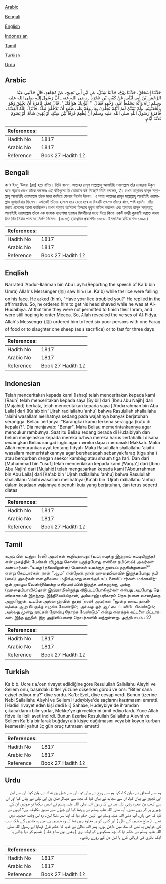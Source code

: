 [Arabic](#arabic)

[Bengali](#bengali)

[English](#english)

[Indonesian](#indonesian)

[Tamil](#tamil)

[Turkish](#turkish)

[Urdu](#urdu)

## Arabic


<div dir="rtl" lang="ar" style={{fontSize:'larger',backgroundColor:'#f8f9fa',padding:20}}>
حَدَّثَنَا إِسْحَاقُ، حَدَّثَنَا رَوْحٌ، حَدَّثَنَا شِبْلٌ، عَنِ ابْنِ أَبِي نَجِيحٍ، عَنْ مُجَاهِدٍ، قَالَ حَدَّثَنِي عَبْدُ الرَّحْمَنِ بْنُ أَبِي لَيْلَى، عَنْ كَعْبِ بْنِ عُجْرَةَ ـ رضى الله عنه ـ أَنَّ رَسُولَ اللَّهِ صلى الله عليه وسلم رَآهُ وَأَنَّهُ يَسْقُطُ عَلَى وَجْهِهِ فَقَالَ ‏ "‏ أَيُؤْذِيكَ هَوَامُّكَ ‏"‏‏.‏ قَالَ نَعَمْ‏.‏ فَأَمَرَهُ أَنْ يَحْلِقَ وَهُوَ بِالْحُدَيْبِيَةِ، وَلَمْ يَتَبَيَّنْ لَهُمْ أَنَّهُمْ يَحِلُّونَ بِهَا، وَهُمْ عَلَى طَمَعٍ أَنْ يَدْخُلُوا مَكَّةَ، فَأَنْزَلَ اللَّهُ الْفِدْيَةَ، فَأَمَرَهُ رَسُولُ اللَّهِ صلى الله عليه وسلم أَنْ يُطْعِمَ فَرَقًا بَيْنَ سِتَّةٍ، أَوْ يُهْدِيَ شَاةً، أَوْ يَصُومَ ثَلاَثَةَ أَيَّامٍ‏.‏
</div>
<div style={{backgroundColor:'#f8f9fa',padding:20, marginBottom: 10}}><table> <thead> <tr> <th>References:</th> <th></th> </tr> </thead> <tbody><tr><td>Hadith No</td><td>1817</td></tr><tr><td>Arabic No</td><td>1817</td></tr><tr><td>Reference</td><td>Book 27 Hadith 12</td></tr></tbody></table></div>

## Bengali


<div dir="ltr" lang="bn" style={{fontSize:'larger',backgroundColor:'#f8f9fa',padding:20}}>
কা‘ব ইবনু ‘উজরা (রাঃ) হতে বর্ণিত। তিনি বলেন, আল্লাহর রাসূল সাল্লাল্লাহু আলাইহি ওয়াসাল্লাম তাঁর চেহারায় উকুন ঝরে পড়তে দেখে তাঁকে বললেনঃ এই কীটগুলো কি তোমাকে কষ্ট দিচ্ছে? তিনি বললেন, হাঁ। তখন আল্লাহর রাসূল সাল্লাল্লাহু আলাইহি ওয়াসাল্লাম তাঁকে মাথা কামিয়ে ফেলার নির্দেশ দিলেন। এ সময় আল্লাহর রাসূল সাল্লাল্লাহু আলাইহি ওয়াসাল্লাম হুদায়বিয়ায় ছিলেন। এখানেই তাঁদের হালাল হয়ে যেতে হবে এ বিষয়টি তখনও তাঁদের কাছে স্পষ্ট হয়নি। তাঁরা মক্কায় প্রবেশের আশা করছিলেন।তখন আল্লাহ তা‘আলা ফিদয়ার হুকুম নাযিল করলেন এবং আল্লাহর রাসূল সাল্লাল্লাহু আলাইহি ওয়াসাল্লাম তাঁকে এক ফারাক খাদ্যশস্য ছয়জন মিসকীনের মধ্যে দিতে কিংবা একটি বকরী কুরবানী করতে অথবা তিন দিন সিয়াম পালনের নির্দেশ দিলেন। (১৮১৪) (আধুনিক প্রকাশনীঃ ১৬৮৮. ইসলামিক ফাউন্ডেশনঃ ১৬৯৮)
</div>
<div style={{backgroundColor:'#f8f9fa',padding:20, marginBottom: 10}}><table> <thead> <tr> <th>References:</th> <th></th> </tr> </thead> <tbody><tr><td>Hadith No</td><td>1817</td></tr><tr><td>Arabic No</td><td>1817</td></tr><tr><td>Reference</td><td>Book 27 Hadith 12</td></tr></tbody></table></div>

## English


<div dir="ltr" lang="en" style={{fontSize:'larger',backgroundColor:'#f8f9fa',padding:20}}>
Narrated 'Abdur-Rahman bin Abu Layla:(Reporting the speech of Ka'b bin Umra) Allah's Messenger (ﷺ) saw him (i.e. Ka'b) while the lice were falling on his face. He asked (him), "Have your lice troubled you?" He replied in the affirmative. So, he ordered him to get his head shaved while he was at Al-Hudaibiya. At that time they were not permitted to finish their Ihram, and were still hoping to enter Mecca. So, Allah revealed the verses of Al-Fidya. Allah's Messenger (ﷺ) ordered him to feed six poor persons with one Faraq of food or to slaughter one sheep (as a sacrifice) or to fast for three days
</div>
<div style={{backgroundColor:'#f8f9fa',padding:20, marginBottom: 10}}><table> <thead> <tr> <th>References:</th> <th></th> </tr> </thead> <tbody><tr><td>Hadith No</td><td>1817</td></tr><tr><td>Arabic No</td><td>1817</td></tr><tr><td>Reference</td><td>Book 27 Hadith 12</td></tr></tbody></table></div>

## Indonesian


<div dir="ltr" lang="id" style={{fontSize:'larger',backgroundColor:'#f8f9fa',padding:20}}>
Telah menceritakan kepada kami [Ishaq] telah menceritakan kepada kami [Rauh] telah menceritakan kepada saya [Syibil] dari [Ibnu Abu Najih] dari [Mujahid] berkata, telah menceritakan kepada saya ['Abdurrahman bin Abu Laila] dari [Ka'ab bin 'Ujrah radliallahu 'anhu] bahwa Rasulullah shallallahu 'alaihi wasallam melihatnya sedang pada wajahnya banyak berjatuhan serangga. Beliau bertanya: "Barangkali kamu terkena serangga (kutu di kepala)?". Dia menjawab: "Benar". Maka Beliau memerintahkannya agar mencukur rambutnya. Saat itu Beliau sedang berada di Hudaibiyah dan belum menjelaskan kepada mereka bahwa mereka harus bertahallul disana sedangkan Beliau sangat ingin agar mereka dapat memasuki Makkah. Maka Allah menurunkan ayat tentang fidyah. Maka Rasulullah shallallahu 'alaihi wasallam memerintahkannya agar bershadaqah sebanyak faraq (tiga sha') atau berqurban dengan seekor kambing atau shaum tiga hari. Dan dari [Muhammad bin Yusuf] telah menceritakan kepada kami [Warqa'] dari [Ibnu Abu Najih] dari [Mujahid] telah mengabarkan kepada kami ['Abdurrahman bin Abu Laila] dari [Ka'ab bin 'Ujrah radliallahu 'anhu] bahwa Rasulullah shallallahu 'alaihi wasallam melihatnya (Ka'ab bin 'Ujrah radliallahu 'anhu) dalam keadaan wajahnya dipenuhi kutu yang berjatuhan, dan terus seperti diatas
</div>
<div style={{backgroundColor:'#f8f9fa',padding:20, marginBottom: 10}}><table> <thead> <tr> <th>References:</th> <th></th> </tr> </thead> <tbody><tr><td>Hadith No</td><td>1817</td></tr><tr><td>Arabic No</td><td>1817</td></tr><tr><td>Reference</td><td>Book 27 Hadith 12</td></tr></tbody></table></div>

## Tamil


<div dir="ltr" lang="ta" style={{fontSize:'larger',backgroundColor:'#f8f9fa',padding:20}}>
கஅப் பின் உஜ்ரா (ரலி) அவர்கள் கூறியதாவது: (உம்ராவுக்கு இஹ்ராம் கட்டியிருந்த) என் முகத்தில் பேன்கள் விழுந்து கொண் டிருந்தபோது என்னை நபி (ஸல்) அவர்கள் கண்டார்கள். “உமது (தலையிலுள்ள) பேன்கள் உமக்குத் துன்பம் தருகின்றனவா?” என்று கேட்டார்கள். நான் “ஆம்” என்றேன். நான் ஹுதைபியாவில் இருந்தபோது, நபி (ஸல்) அவர்கள் என் தலையை மழிக்குமாறு எனக்குக் கட்டளையிட்டார்கள். மக்காவிற்குள் நுழைய வேண்டுமென்ற எதிர்பார்ப்பில் இருந்த மக்களுக்கு, அங்கு (ஹுதைபியாவில்)தான் இஹ்ராமிலிருந்து விடுபடப்போகிறார்கள் என்பது அப்போது தெளிவாகாமல் இருந்தது. இந்நிலையில்தான், அல்லாஹ் பரிகாரம் தொடர்பான வசனத்தை அருளினான். உடனே அல்லாஹ்வின் தூதர் (ஸல்) அவர்கள் “மூன்று ஸாஉ தானியத்தை ஆறு பேருக்கு வழங்க வேண்டும்; அல்லது ஓர் ஆட்டைப் பலியிட வேண்டும்; அல்லது மூன்று நாட்கள் நோன்பு நோற்க வேண்டும்” என்று எனக்குக் கட்டளை யிட்டார்கள். இந்த ஹதீஸ் இரு அறிவிப்பாளர் தொடர்களில் வந்துள்ளது. அத்தியாயம் : 27
</div>
<div style={{backgroundColor:'#f8f9fa',padding:20, marginBottom: 10}}><table> <thead> <tr> <th>References:</th> <th></th> </tr> </thead> <tbody><tr><td>Hadith No</td><td>1817</td></tr><tr><td>Arabic No</td><td>1817</td></tr><tr><td>Reference</td><td>Book 27 Hadith 12</td></tr></tbody></table></div>

## Turkish


<div dir="ltr" lang="tr" style={{fontSize:'larger',backgroundColor:'#f8f9fa',padding:20}}>
Ka'b b. Ucre r.a.'den rivayet edildiğine göre Resulullah Sallallahu Aleyhi ve Sellem onu, başındaki bitler yüzüne düşerken gördü ve ona: "Bitler sana eziyet ediyor mu?" diye sordu. Ka'b: Evet, diye cevap verdi. Bunun üzerine Nebi Sallallahu Aleyhi ve Sellem Hudeybiye'de saçlarını kazıtmasını emretti. [Hadisi rivayet eden kişi dedi ki:] Sahabe, Hudeybiye'de ihramdan çıkacaklarını bilmiyorlar, Mekke'ye gireceklerini ümit ediyorlardı. Yüce Allah fidye ile ilgili ayeti indirdi. Bunun üzerine Resulullah Sallallahu Aleyhi ve Sellem Ka'b'a bir farak buğdayı altı kişiye dağıtmasını veya bir koyun kurban kesmesini yahut üç gün oruç tutmasını emretti
</div>
<div style={{backgroundColor:'#f8f9fa',padding:20, marginBottom: 10}}><table> <thead> <tr> <th>References:</th> <th></th> </tr> </thead> <tbody><tr><td>Hadith No</td><td>1817</td></tr><tr><td>Arabic No</td><td>1817</td></tr><tr><td>Reference</td><td>Book 27 Hadith 12</td></tr></tbody></table></div>

## Urdu


<div dir="rtl" lang="ur" style={{fontSize:'larger',backgroundColor:'#f8f9fa',padding:20}}>
ہم سے اسحاق نے بیان کیا، کہا ہم سے روح نے بیان کیا، ان سے شبل بن عباد نے بیان کیا، ان سے ابن ابی نجیح نے بیان کیا، ان سے مجاہد نے بیان کیا کہ مجھ سے عبدالرحمٰن بن ابی لیلیٰ نے بیان کیا اور ان سے کعب بن عجرہ رضی اللہ عنہ نے کہ رسول اللہ صلی اللہ علیہ وسلم نے انہیں دیکھا تو جوئیں ان کے چہرے پر گر رہی تھیں، آپ صلی اللہ علیہ وسلم نے پوچھا کیا ان جوؤں سے تمہیں تکلیف ہے؟ انہوں نے کہا کہ جی ہاں، آپ صلی اللہ علیہ وسلم نے انہیں حکم دیا کہ اپنا سر منڈا لیں۔ وہ اس وقت حدیبیہ میں تھے۔ ( صلح حدیبیہ کے سال ) اور کسی کو یہ معلوم نہیں تھا کہ وہ حدیبیہ ہی میں رہ جائیں گے بلکہ سب کی خواہش یہ تھی کہ مکہ میں داخل ہوں۔ پھر اللہ تعالیٰ نے فدیہ کا حکم نازل فرمایا اور رسول اللہ صلی اللہ علیہ وسلم نے حکم دیا کہ چھ مسکینوں کو ایک فرق ( یعنی تین صاع غلہ ) تقسیم کر دیا جائے یا ایک بکری کی قربانی کرے یا تین دن کے روزے رکھے۔
</div>
<div style={{backgroundColor:'#f8f9fa',padding:20, marginBottom: 10}}><table> <thead> <tr> <th>References:</th> <th></th> </tr> </thead> <tbody><tr><td>Hadith No</td><td>1817</td></tr><tr><td>Arabic No</td><td>1817</td></tr><tr><td>Reference</td><td>Book 27 Hadith 12</td></tr></tbody></table></div>